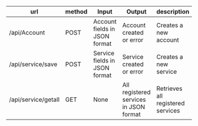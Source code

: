 url|method|Input|Output|description
---|---|---|---|---
/api/Account|POST|Account fields in JSON format|Account created or error|Creates a new account
/api/service/save|POST|Service fields in JSON format|Service created or error|Creates a new service
/api/service/getall|GET|None|All registered services in JSON format|Retrieves all registered services